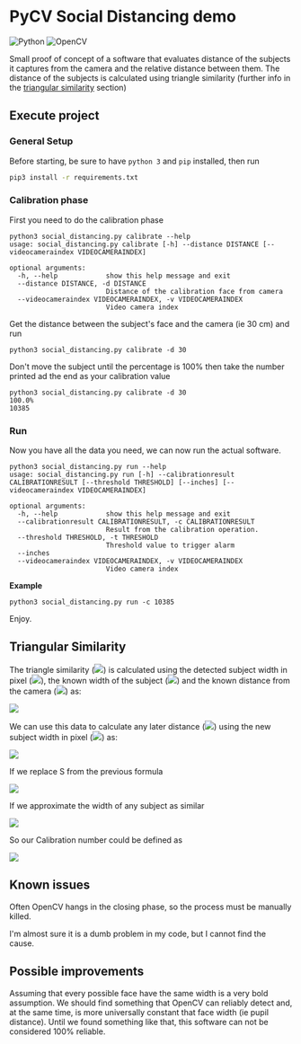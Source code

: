 # PyCV Social Distancing demo
![Python](https://img.shields.io/badge/python-3670A0?style=for-the-badge&logo=python&logoColor=ffdd54)
![OpenCV](https://img.shields.io/badge/opencv-%23white.svg?style=for-the-badge&logo=opencv&logoColor=white)

Small proof of concept of a software that evaluates distance of the subjects 
it captures from the camera and the relative distance between them.
The distance of the subjects is calculated using triangle similarity (further 
info in the [triangular similarity](#triangular-similarity) section)

## Execute project
### General Setup
Before starting, be sure to have `python 3`  and `pip` installed, then run
```bash
pip3 install -r requirements.txt
```

### Calibration phase
First you need to do the calibration phase 
```shell
python3 social_distancing.py calibrate --help
usage: social_distancing.py calibrate [-h] --distance DISTANCE [--videocameraindex VIDEOCAMERAINDEX]

optional arguments:
  -h, --help            show this help message and exit
  --distance DISTANCE, -d DISTANCE
                        Distance of the calibration face from camera
  --videocameraindex VIDEOCAMERAINDEX, -v VIDEOCAMERAINDEX
                        Video camera index
```
Get the distance between the subject's face and the camera (ie 30 cm) and run
```shell
python3 social_distancing.py calibrate -d 30
```
Don't move the subject until the percentage is 100% then take the number printed ad the end as
your calibration value
```shell
python3 social_distancing.py calibrate -d 30
100.0%
10385
```
### Run
Now you have all the data you need, we can now run the actual software.
```shell
python3 social_distancing.py run --help
usage: social_distancing.py run [-h] --calibrationresult CALIBRATIONRESULT [--threshold THRESHOLD] [--inches] [--videocameraindex VIDEOCAMERAINDEX]

optional arguments:
  -h, --help            show this help message and exit
  --calibrationresult CALIBRATIONRESULT, -c CALIBRATIONRESULT
                        Result from the calibration operation.
  --threshold THRESHOLD, -t THRESHOLD
                        Threshold value to trigger alarm
  --inches
  --videocameraindex VIDEOCAMERAINDEX, -v VIDEOCAMERAINDEX
                        Video camera index
```
**Example**
```shell
python3 social_distancing.py run -c 10385
```

Enjoy.

## Triangular Similarity
The triangle similarity (![](https://latex.codecogs.com/svg.latex?\color[rgb]{0.41,0.61,0.41}{S})) is calculated using the detected
subject width in pixel (![](https://latex.codecogs.com/svg.latex?\color[rgb]{0.41,0.61,0.41}{P})), the known width of the subject 
(![](https://latex.codecogs.com/svg.latex?\color[rgb]{0.41,0.61,0.41}{W})) and the known distance from the camera 
(![](https://latex.codecogs.com/svg.latex?\color[rgb]{0.41,0.61,0.41}{D})) as:

![](https://latex.codecogs.com/svg.latex?\Large&space;\color[rgb]{0.41,0.61,0.41}{S=\frac{P*D}{W}})

We can use this data to calculate any later distance (![](https://latex.codecogs.com/svg.latex?\color[rgb]{0.41,0.61,0.41}{D_n}))
using the new subject width in pixel (![](https://latex.codecogs.com/svg.latex?\color[rgb]{0.41,0.61,0.41}{P_n})) as:

![](https://latex.codecogs.com/svg.latex?\Large&space;\color[rgb]{0.41,0.61,0.41}{D_n=\frac{W*S}{P_n}})

If we replace S from the previous formula

![](https://latex.codecogs.com/svg.latex?\Large&space;\color[rgb]{0.41,0.61,0.41}{D_n=\frac{W*\frac{P*D}{W}}{P_n}})

If we approximate the width of any subject as similar

![](https://latex.codecogs.com/svg.latex?\Large&space;\color[rgb]{0.41,0.61,0.41}{D_n=\frac{\frac{W}{W}*P*D}{P_n}=\frac{P*D}{P_n}})

So our Calibration number could be defined as

![](https://latex.codecogs.com/svg.latex?\Large&space;\color[rgb]{0.41,0.61,0.41}{C=P*D\Rightarrow&space;D_n=\frac{C}{P_n}})

## Known issues

Often OpenCV hangs in the closing phase, so the process must be manually killed.

I'm almost sure it is a dumb problem in my code, but I cannot find the cause. 


## Possible improvements

Assuming that every possible face have the same width is a very bold assumption.
We should find something that OpenCV can reliably detect and, at the same time, is
more universally constant that face width (ie pupil distance). Until we found something
like that, this software can not be considered 100% reliable.
